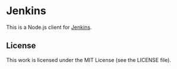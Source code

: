 # Jenkins

This is a Node.js client for [Jenkins](http://jenkins-ci.org/).

## License

This work is licensed under the MIT License (see the LICENSE file).

